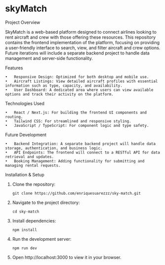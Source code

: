 # skyMatch

Project Overview

SkyMatch is a web-based platform designed to connect airlines looking to rent aircraft and crew with those offering these resources. This repository contains the frontend implementation of the platform, focusing on providing a user-friendly interface to search, view, and filter aircraft and crew options. Future iterations will include a separate backend project to handle data management and server-side functionality.

Features

	•	Responsive Design: Optimized for both desktop and mobile use.
	•	Aircraft Listings: View detailed aircraft profiles with essential information such as type, capacity, and availability.
	•	User Dashboard: A dedicated area where users can view available options and track their activity on the platform.

Technologies Used

	•	React / Next.js: For building the frontend UI components and routing.
	•	Tailwind CSS: For streamlined and responsive styling.
	•	JavaScript / TypeScript: For component logic and type safety.

Future Development

	•	Backend Integration: A separate backend project will handle data storage, authentication, and business logic.
	•	API Endpoints: The frontend will connect to a RESTful API for data retrieval and updates.
	•	Booking Management: Adding functionality for submitting and managing rental requests.

Installation & Setup

1.	Clone the repository:

		git clone https://github.com/enriquesuarezzz/sky-match.git


2.	Navigate to the project directory:

		cd sky-match


3.	Install dependencies:

		npm install


4.	Run the development server:

		npm run dev

5.	Open http://localhost:3000 to view it in your browser.
